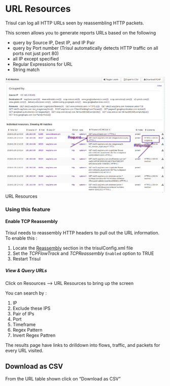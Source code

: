 # URL Resources

Trisul can log all HTTP URLs seen by reassembling HTTP packets.

This screen allows you to generate reports URLs based on the following

- query by Source IP, Dest IP, and IP Pair
- query by Port number (Trisul automatically detects HTTP traffic on all
  ports not just port 80)
- all IP except specified
- Regular Expressions for URL
- String match

<div class="image-with-caption">

![](images/url_resources.png)  
URL Resources

</div>

### Using this feature

#### Enable TCP Reassembly

Trisul needs to reassembly HTTP headers to pull out the URL information.
To enable this :

1.  Locate the [Reassembly](/docs/ref/trisulconfig.html#reassembly)
    section in the trisulConfig.xml file
2.  Set the *TCPFlowTrack* and *TCPReassembly* `Enabled` option to TRUE
3.  Restart Trisul

##### View & Query URLs

<div class="info hand-o-right autohint">

Click on Resources —\> URL Resources to bring up the screen

</div>

You can search by :

1.  IP
2.  Exclude these IPS
3.  Pair of IPs
4.  Port
5.  Timeframe
6.  Regex Pattern
7.  Invert Regex Pattren

The results page have links to drilldown into flows, traffic, and
packets for every URL visited.

## Download as CSV

From the URL table shown click on “Download as CSV”
